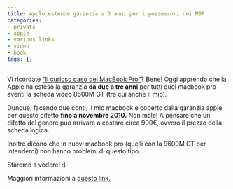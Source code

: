 ```yaml
---
title: Apple estende garanzia a 3 anni per i possessori dei MBP
categories:
- private
- apple
- various links
- video
- book
tags: []
---
```

Vi ricordate ["Il curioso caso del MacBook
Pro"]({{site.url}}/2009/03/25/il-curioso-caso-del-macbook-pro/)? Bene!
Oggi apprendo che la Apple ha esteso la garanzia **da due a tre anni** per
tutti quei macbook pro aventi la scheda video 8600M GT (tra cui anche il mio).

Dunque, facendo due conti, il mio macbook è coperto dalla garanzia apple per
questo difetto **fino a novembre 2010.** Non male! A pensare che un difetto
del genere può arrivare a costare circa 900€, ovvero il prezzo della scheda
logica.

Inoltre dicono che in nuovi macbook pro (quelli con la 9600M GT per
intenderci) non hanno problemi di questo tipo.

Staremo a vedere! :)

Maggiori informazioni a [questo
link.](http://support.apple.com/kb/TS2377?viewlocale=it_IT)

